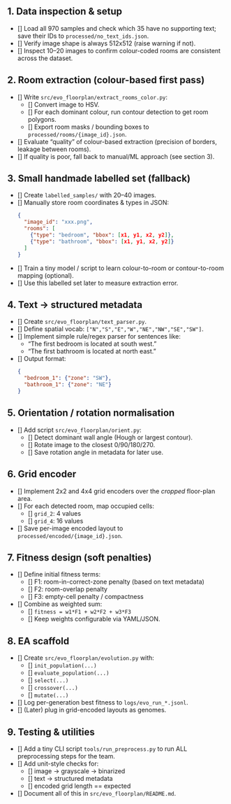 ## 1. Data inspection & setup
- [] Load all 970 samples and check which 35 have no supporting text; save their IDs to `processed/no_text_ids.json`.
- [] Verify image shape is always 512x512 (raise warning if not).
- [] Inspect 10–20 images to confirm colour-coded rooms are consistent across the dataset.

## 2. Room extraction (colour-based first pass)
- []  Write `src/evo_floorplan/extract_rooms_color.py`:
  - [] Convert image to HSV.
  - [] For each dominant colour, run contour detection to get room polygons.
  - [] Export room masks / bounding boxes to `processed/rooms/{image_id}.json`.
- [] Evaluate “quality” of colour-based extraction (precision of borders, leakage between rooms).
- [] If quality is poor, fall back to manual/ML approach (see section 3).

## 3. Small handmade labelled set (fallback)
- [] Create `labelled_samples/` with 20–40 images.
- [] Manually store room coordinates & types in JSON:
  ```json
  {
    "image_id": "xxx.png",
    "rooms": [
      {"type": "bedroom", "bbox": [x1, y1, x2, y2]},
      {"type": "bathroom", "bbox": [x1, y1, x2, y2]}
    ]
  }
  ```
- [] Train a tiny model / script to learn colour-to-room or contour-to-room mapping (optional).
- [] Use this labelled set later to measure extraction error.

## 4. Text → structured metadata
- [] Create `src/evo_floorplan/text_parser.py`.
- [] Define spatial vocab: `["N","S","E","W","NE","NW","SE","SW"]`.
- [] Implement simple rule/regex parser for sentences like:
  - “The first bedroom is located at south west.”
  - “The first bathroom is located at north east.”
- [] Output format:
  ```json
  {
    "bedroom_1": {"zone": "SW"},
    "bathroom_1": {"zone": "NE"}
  }
  ```

## 5. Orientation / rotation normalisation
- [] Add script `src/evo_floorplan/orient.py`:
  - [] Detect dominant wall angle (Hough or largest contour).
  - [] Rotate image to the closest 0/90/180/270.
  - [] Save rotation angle in metadata for later use.

## 6. Grid encoder
- [] Implement 2x2 and 4x4 grid encoders over the *cropped* floor-plan area.
- [] For each detected room, map occupied cells:
  - [] `grid_2`: 4 values
  - [] `grid_4`: 16 values
- [] Save per-image encoded layout to `processed/encoded/{image_id}.json`.

## 7. Fitness design (soft penalties)
- [] Define initial fitness terms:
  - [] F1: room-in-correct-zone penalty (based on text metadata)
  - [] F2: room-overlap penalty
  - [] F3: empty-cell penalty / compactness
- [] Combine as weighted sum:
  - [] `fitness = w1*F1 + w2*F2 + w3*F3`
  - [] Keep weights configurable via YAML/JSON.

## 8. EA scaffold
- [] Create `src/evo_floorplan/evolution.py` with:
  - [] `init_population(...)`
  - [] `evaluate_population(...)`
  - [] `select(...)`
  - [] `crossover(...)`
  - [] `mutate(...)`
- [] Log per-generation best fitness to `logs/evo_run_*.jsonl`.
- [] (Later) plug in grid-encoded layouts as genomes.

## 9. Testing & utilities
- [] Add a tiny CLI script `tools/run_preprocess.py` to run ALL preprocessing steps for the team.
- [] Add unit-style checks for:
  - [] image → grayscale → binarized
  - [] text → structured metadata
  - [] encoded grid length == expected
- [] Document all of this in `src/evo_floorplan/README.md`.

